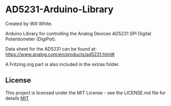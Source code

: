 # AD5231-Arduino-Library      

Created by Will White.

Arduino Library for controlling the Analog Devices AD5231 SPI Digital Potentiometer (DigiPot).

Data sheet for the AD5231 can be found at: https://www.analog.com/en/products/ad5231.html#

A Fritzing.org part is also included in the extras folder.


## License
This project is licensed under the MIT License - see the LICENSE.md file for details
[MIT](https://choosealicense.com/licenses/mit/)
